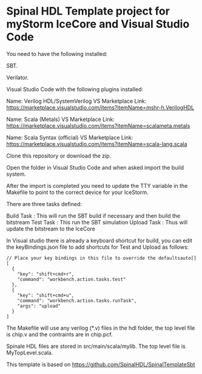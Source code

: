 Spinal HDL Template project for myStorm IceCore and Visual Studio Code
============

You need to have the following installed:

SBT.

Verilator.

Visual Studio Code with the following plugins installed:

Name: Verilog HDL/SystemVerilog
VS Marketplace Link: https://marketplace.visualstudio.com/items?itemName=mshr-h.VerilogHDL

Name: Scala (Metals)
VS Marketplace Link: https://marketplace.visualstudio.com/items?itemName=scalameta.metals

Name: Scala Syntax (official)
VS Marketplace Link: https://marketplace.visualstudio.com/items?itemName=scala-lang.scala



Clone this repository or download the zip.

Open the folder in Visual Studio Code and when asked import the build system.

After the import is completed you need to update the TTY variable in the Makefile to point to the correct device for your IceStorm.


There are three tasks defined:

Build Task  : This will run the SBT build if necessary and then build the bitstream
Test Task   : This run the SBT simulation
Upload Task : Thus will update the bitstream to the IceCore


In Visual studio there is already a keyboard shortcut for build, you can edit the keyBindings.json file to add shortcuts for Test and Upload as follows:

```
// Place your key bindings in this file to override the defaultsauto[]
[
  {
    "key": "shift+cmd+r",
    "command": "workbench.action.tasks.test"
  },
  {
    "key": "shift+cmd+u",
    "command": "workbench.action.tasks.runTask",
    "args": "upload"
  }
]
```

The Makefile will use any verilog (*.v) files in the hdl folder, the top level file is chip.v and the contraints are in chip.pcf.

Spinale HDL files are stored in src/main/scala/mylib. The top level file is MyTopLevel.scala.



This template is based on https://github.com/SpinalHDL/SpinalTemplateSbt

